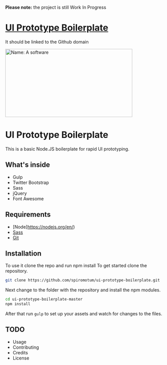 **Please note:** the project is still Work In Progress

# [UI Prototype Boilerplate](http://repolink.io)
It should be linked to the Github domain

<a href="http://respolink.io"><img src="https://assets-cdn.github.com/images/modules/open_graph/github-mark.png" alt="Name: A software" style="max-width:100%;" width="400" height="215"></a>


# UI Prototype Boilerplate

This is a basic Node.JS boilerplate for rapid UI prototyping.

## What's inside

- Gulp
- Twitter Bootstrap
- Sass
- jQuery
- Font Awesome

## Requirements
- [Node]https://nodejs.org/en/)
- [Sass](http://sass-lang.com)
- [Git](https://git-scm.com/)


## Installation

To use it clone the repo and run npm install
To get started clone the repository.
```bash
git clone https://github.com/spiromotum/ui-prototype-boilerplate.git
````
Next change to the folder with the repository and install the npm modules.
```bash
cd ui-prototype-boilerplate-master
npm install
```
After that run `gulp` to set up your assets and watch for changes to the files.

## TODO
- Usage
- Contributing
- Credits
- License
